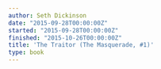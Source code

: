 ```yaml
---
author: Seth Dickinson
date: "2015-09-28T00:00:00Z"
started: "2015-09-28T00:00:00Z"
finished: "2015-10-26T00:00:00Z"
title: 'The Traitor (The Masquerade, #1)'
type: book
---
```


